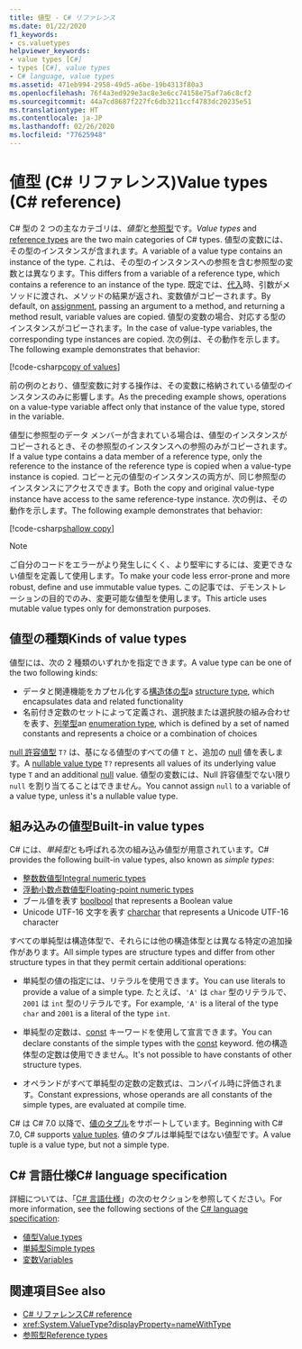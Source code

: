 ```yaml
---
title: 値型 - C# リファレンス
ms.date: 01/22/2020
f1_keywords:
- cs.valuetypes
helpviewer_keywords:
- value types [C#]
- types [C#], value types
- C# language, value types
ms.assetid: 471eb994-2958-49d5-a6be-19b4313f80a3
ms.openlocfilehash: 76f4a3ed929e3ac8e3e6cc74158e75af7a6c8cf2
ms.sourcegitcommit: 44a7cd8687f227fc6db3211ccf4783dc20235e51
ms.translationtype: HT
ms.contentlocale: ja-JP
ms.lasthandoff: 02/26/2020
ms.locfileid: "77625948"
---
```

# <a name="value-types-c-reference"></a><span data-ttu-id="ad7b3-102">値型 (C# リファレンス)</span><span class="sxs-lookup"><span data-stu-id="ad7b3-102">Value types (C# reference)</span></span>

<span data-ttu-id="ad7b3-103">C# 型の 2 つの主なカテゴリは、*値型*と[参照型](../keywords/reference-types.md)です。</span><span class="sxs-lookup"><span data-stu-id="ad7b3-103">*Value types* and [reference types](../keywords/reference-types.md) are the two main categories of C# types.</span></span> <span data-ttu-id="ad7b3-104">値型の変数には、その型のインスタンスが含まれます。</span><span class="sxs-lookup"><span data-stu-id="ad7b3-104">A variable of a value type contains an instance of the type.</span></span> <span data-ttu-id="ad7b3-105">これは、その型のインスタンスへの参照を含む参照型の変数とは異なります。</span><span class="sxs-lookup"><span data-stu-id="ad7b3-105">This differs from a variable of a reference type, which contains a reference to an instance of the type.</span></span> <span data-ttu-id="ad7b3-106">既定では、[代入](../operators/assignment-operator.md)時、引数がメソッドに渡され、メソッドの結果が返され、変数値がコピーされます。</span><span class="sxs-lookup"><span data-stu-id="ad7b3-106">By default, on [assignment](../operators/assignment-operator.md), passing an argument to a method, and returning a method result, variable values are copied.</span></span> <span data-ttu-id="ad7b3-107">値型の変数の場合、対応する型のインスタンスがコピーされます。</span><span class="sxs-lookup"><span data-stu-id="ad7b3-107">In the case of value-type variables, the corresponding type instances are copied.</span></span> <span data-ttu-id="ad7b3-108">次の例は、その動作を示します。</span><span class="sxs-lookup"><span data-stu-id="ad7b3-108">The following example demonstrates that behavior:</span></span>

[!code-csharp[copy of values](~/samples/csharp/language-reference/builtin-types/ValueTypes.cs#ValueTypeCopied)]

<span data-ttu-id="ad7b3-109">前の例のとおり、値型変数に対する操作は、その変数に格納されている値型のインスタンスのみに影響します。</span><span class="sxs-lookup"><span data-stu-id="ad7b3-109">As the preceding example shows, operations on a value-type variable affect only that instance of the value type, stored in the variable.</span></span>

<span data-ttu-id="ad7b3-110">値型に参照型のデータ メンバーが含まれている場合は、値型のインスタンスがコピーされるとき、その参照型のインスタンスへの参照のみがコピーされます。</span><span class="sxs-lookup"><span data-stu-id="ad7b3-110">If a value type contains a data member of a reference type, only the reference to the instance of the reference type is copied when a value-type instance is copied.</span></span> <span data-ttu-id="ad7b3-111">コピーと元の値型のインスタンスの両方が、同じ参照型のインスタンスにアクセスできます。</span><span class="sxs-lookup"><span data-stu-id="ad7b3-111">Both the copy and original value-type instance have access to the same reference-type instance.</span></span> <span data-ttu-id="ad7b3-112">次の例は、その動作を示します。</span><span class="sxs-lookup"><span data-stu-id="ad7b3-112">The following example demonstrates that behavior:</span></span>

[!code-csharp[shallow copy](~/samples/csharp/language-reference/builtin-types/ValueTypes.cs#ShallowCopy)]

> [!NOTE]
> <span data-ttu-id="ad7b3-113">ご自分のコードをエラーがより発生しにくく、より堅牢にするには、変更できない値型を定義して使用します。</span><span class="sxs-lookup"><span data-stu-id="ad7b3-113">To make your code less error-prone and more robust, define and use immutable value types.</span></span> <span data-ttu-id="ad7b3-114">この記事では、デモンストレーションの目的でのみ、変更可能な値型を使用します。</span><span class="sxs-lookup"><span data-stu-id="ad7b3-114">This article uses mutable value types only for demonstration purposes.</span></span>

## <a name="kinds-of-value-types"></a><span data-ttu-id="ad7b3-115">値型の種類</span><span class="sxs-lookup"><span data-stu-id="ad7b3-115">Kinds of value types</span></span>

<span data-ttu-id="ad7b3-116">値型には、次の 2 種類のいずれかを指定できます。</span><span class="sxs-lookup"><span data-stu-id="ad7b3-116">A value type can be one of the two following kinds:</span></span>

- <span data-ttu-id="ad7b3-117">データと関連機能をカプセル化する[構造体の型](struct.md)</span><span class="sxs-lookup"><span data-stu-id="ad7b3-117">a [structure type](struct.md), which encapsulates data and related functionality</span></span>
- <span data-ttu-id="ad7b3-118">名前付き定数のセットによって定義され、選択肢または選択肢の組み合わせを表す、[列挙型](enum.md)</span><span class="sxs-lookup"><span data-stu-id="ad7b3-118">an [enumeration type](enum.md), which is defined by a set of named constants and represents a choice or a combination of choices</span></span>

<span data-ttu-id="ad7b3-119">[null 許容値型](nullable-value-types.md) `T?` は、基になる値型のすべての値 `T` と、追加の [null](../keywords/null.md) 値を表します。</span><span class="sxs-lookup"><span data-stu-id="ad7b3-119">A [nullable value type](nullable-value-types.md) `T?` represents all values of its underlying value type `T` and an additional [null](../keywords/null.md) value.</span></span> <span data-ttu-id="ad7b3-120">値型の変数には、Null 許容値型でない限り `null` を割り当てることはできません。</span><span class="sxs-lookup"><span data-stu-id="ad7b3-120">You cannot assign `null` to a variable of a value type, unless it's a nullable value type.</span></span>

## <a name="built-in-value-types"></a><span data-ttu-id="ad7b3-121">組み込みの値型</span><span class="sxs-lookup"><span data-stu-id="ad7b3-121">Built-in value types</span></span>

<span data-ttu-id="ad7b3-122">C# には、*単純型*とも呼ばれる次の組み込み値型が用意されています。</span><span class="sxs-lookup"><span data-stu-id="ad7b3-122">C# provides the following built-in value types, also known as *simple types*:</span></span>

- [<span data-ttu-id="ad7b3-123">整数数値型</span><span class="sxs-lookup"><span data-stu-id="ad7b3-123">Integral numeric types</span></span>](integral-numeric-types.md)
- [<span data-ttu-id="ad7b3-124">浮動小数点数値型</span><span class="sxs-lookup"><span data-stu-id="ad7b3-124">Floating-point numeric types</span></span>](floating-point-numeric-types.md)
- <span data-ttu-id="ad7b3-125">ブール値を表す [bool](bool.md)</span><span class="sxs-lookup"><span data-stu-id="ad7b3-125">[bool](bool.md) that represents a Boolean value</span></span>
- <span data-ttu-id="ad7b3-126">Unicode UTF-16 文字を表す [char](char.md)</span><span class="sxs-lookup"><span data-stu-id="ad7b3-126">[char](char.md) that represents a Unicode UTF-16 character</span></span>

<span data-ttu-id="ad7b3-127">すべての単純型は構造体型で、それらには他の構造体型とは異なる特定の追加操作があります。</span><span class="sxs-lookup"><span data-stu-id="ad7b3-127">All simple types are structure types and differ from other structure types in that they permit certain additional operations:</span></span>

- <span data-ttu-id="ad7b3-128">単純型の値の指定には、リテラルを使用できます。</span><span class="sxs-lookup"><span data-stu-id="ad7b3-128">You can use literals to provide a value of a simple type.</span></span> <span data-ttu-id="ad7b3-129">たとえば、`'A'` は `char` 型のリテラルで、`2001` は `int` 型のリテラルです。</span><span class="sxs-lookup"><span data-stu-id="ad7b3-129">For example, `'A'` is a literal of the type `char` and `2001` is a literal of the type `int`.</span></span>

- <span data-ttu-id="ad7b3-130">単純型の定数は、[const](../keywords/const.md) キーワードを使用して宣言できます。</span><span class="sxs-lookup"><span data-stu-id="ad7b3-130">You can declare constants of the simple types with the [const](../keywords/const.md) keyword.</span></span> <span data-ttu-id="ad7b3-131">他の構造体型の定数は使用できません。</span><span class="sxs-lookup"><span data-stu-id="ad7b3-131">It's not possible to have constants of other structure types.</span></span>

- <span data-ttu-id="ad7b3-132">オペランドがすべて単純型の定数の定数式は、コンパイル時に評価されます。</span><span class="sxs-lookup"><span data-stu-id="ad7b3-132">Constant expressions, whose operands are all constants of the simple types, are evaluated at compile time.</span></span>

<span data-ttu-id="ad7b3-133">C# は C# 7.0 以降で、[値のタプル](../../tuples.md)をサポートしています。</span><span class="sxs-lookup"><span data-stu-id="ad7b3-133">Beginning with C# 7.0, C# supports [value tuples](../../tuples.md).</span></span> <span data-ttu-id="ad7b3-134">値のタプルは単純型ではない値型です。</span><span class="sxs-lookup"><span data-stu-id="ad7b3-134">A value tuple is a value type, but not a simple type.</span></span>

## <a name="c-language-specification"></a><span data-ttu-id="ad7b3-135">C# 言語仕様</span><span class="sxs-lookup"><span data-stu-id="ad7b3-135">C# language specification</span></span>

<span data-ttu-id="ad7b3-136">詳細については、「[C# 言語仕様](~/_csharplang/spec/introduction.md)」の次のセクションを参照してください。</span><span class="sxs-lookup"><span data-stu-id="ad7b3-136">For more information, see the following sections of the [C# language specification](~/_csharplang/spec/introduction.md):</span></span>

- [<span data-ttu-id="ad7b3-137">値型</span><span class="sxs-lookup"><span data-stu-id="ad7b3-137">Value types</span></span>](~/_csharplang/spec/types.md#value-types)
- [<span data-ttu-id="ad7b3-138">単純型</span><span class="sxs-lookup"><span data-stu-id="ad7b3-138">Simple types</span></span>](~/_csharplang/spec/types.md#simple-types)
- [<span data-ttu-id="ad7b3-139">変数</span><span class="sxs-lookup"><span data-stu-id="ad7b3-139">Variables</span></span>](~/_csharplang/spec/variables.md)

## <a name="see-also"></a><span data-ttu-id="ad7b3-140">関連項目</span><span class="sxs-lookup"><span data-stu-id="ad7b3-140">See also</span></span>

- [<span data-ttu-id="ad7b3-141">C# リファレンス</span><span class="sxs-lookup"><span data-stu-id="ad7b3-141">C# reference</span></span>](../index.md)
- <xref:System.ValueType?displayProperty=nameWithType>
- [<span data-ttu-id="ad7b3-142">参照型</span><span class="sxs-lookup"><span data-stu-id="ad7b3-142">Reference types</span></span>](../keywords/reference-types.md)
